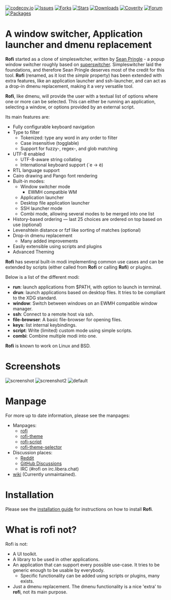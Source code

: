 [![codecov.io](https://codecov.io/github/davatorium/rofi/coverage.svg?branch=master)](https://codecov.io/github/davatorium/rofi?branch=master)
[![Issues](https://img.shields.io/github/issues/davatorium/rofi.svg)](https://github.com/davatorium/rofi/issues)
[![Forks](https://img.shields.io/github/forks/davatorium/rofi.svg)](https://github.com/davatorium/rofi/network)
[![Stars](https://img.shields.io/github/stars/davatorium/rofi.svg)](https://github.com/davatorium/rofi/stargazers)
[![Downloads](https://img.shields.io/github/downloads/davatorium/rofi/total.svg)](https://github.com/davatorium/rofi/releases)
[![Coverity](https://scan.coverity.com/projects/3850/badge.svg)](https://scan.coverity.com/projects/davedavenport-rofi)
[![Forum](https://img.shields.io/badge/forum-online-green.svg)](https://github.com/davatorium/rofi/discussions)
[![Packages](https://repology.org/badge/tiny-repos/rofi.svg)](https://repology.org/metapackage/rofi/versions)

# A window switcher, Application launcher and dmenu replacement

**Rofi** started as a clone of simpleswitcher, written by [Sean Pringle](http://github.com/seanpringle/simpleswitcher) - a
popup window switcher roughly based on [superswitcher](http://code.google.com/p/superswitcher/).
Simpleswitcher laid the foundations, and therefore Sean Pringle deserves most of the credit for this tool. **Rofi**
(renamed, as it lost the *simple* property) has been extended with extra features, like an application launcher and
ssh-launcher, and can act as a drop-in dmenu replacement, making it a very versatile tool.

**Rofi**, like dmenu, will provide the user with a textual list of options where one or more can be selected.
This can either be running an application, selecting a window, or options provided by an external script.

Its main features are:

*   Fully configurable keyboard navigation
*   Type to filter
    *   Tokenized: type any word in any order to filter
    *   Case insensitive (togglable)
    *   Support for fuzzy-, regex-, and glob matching
*   UTF-8 enabled
    *   UTF-8-aware string collating
    *   International keyboard support (\`e -> è)
*   RTL language support
*   Cairo drawing and Pango font rendering
*   Built-in modes:
    *   Window switcher mode
        *   EWMH compatible WM
    *   Application launcher
    *   Desktop file application launcher
    *   SSH launcher mode
    *   Combi mode, allowing several modes to be merged into one list
*   History-based ordering — last 25 choices are ordered on top based on use (optional)
*   Levenshtein distance or fzf like sorting of matches (optional)
*   Drop-in dmenu replacement
    *   Many added improvements
*   Easily extensible using scripts and plugins
*   Advanced Theming

**Rofi** has several built-in modi implementing common use cases and can be extended by scripts (either called from
**Rofi** or calling **Rofi**) or plugins.

Below is a list of the different modi:

* **run**: launch applications from $PATH, with option to launch in terminal.
* **drun**: launch applications based on desktop files. It tries to be compliant to the XDG standard.
* **window**: Switch between windows on an EWMH compatible window manager.
* **ssh**: Connect to a remote host via ssh.
* **file-browser**: A basic file-browser for opening files.
* **keys**: list internal keybindings.
* **script**: Write (limited) custom mode using simple scripts.
* **combi**: Combine multiple modi into one.

**Rofi** is known to work on Linux and BSD.


# Screenshots

![screenshot](https://raw.githubusercontent.com/davatorium/rofi/next/releasenotes/1.6.0/icons.png)
![screenshot2](https://raw.githubusercontent.com/davatorium/rofi/next/releasenotes/1.6.0/icons2.png)
![default](https://raw.githubusercontent.com/davatorium/rofi/next/releasenotes/1.4.0/rofi-no-fzf.png)

# Manpage

For more up to date information, please see the manpages:

 * Manpages:
     * [rofi](doc/rofi.1.markdown)
     * [rofi-theme](doc/rofi-theme.5.markdown)
     * [rofi-script](doc/rofi-script.5.markdown)
     * [rofi-theme-selector](doc/rofi-theme-selector.1.markdown)
 * Discussion places:
     * [Reddit](https://reddit.com/r/qtools/)
     * [GitHub Discussions](https://github.com/davatorium/rofi/discussions)
     * IRC (#rofi on irc.libera.chat)
 * [wiki](https://github.com/davatorium/rofi/wiki) (Currently unmaintained).

# Installation

Please see the [installation guide](https://github.com/davatorium/rofi/blob/next/INSTALL.md) for instructions on how to
install **Rofi**.

# What is rofi not?

Rofi is not:

*   A UI toolkit.
*   A library to be used in other applications.
*   An application that can support every possible use-case. It tries to be generic enough to be usable by everybody.
    * Specific functionality can be added using scripts or plugins, many exists.
*   Just a dmenu replacement. The dmenu functionality is a nice 'extra' to **rofi**, not its main purpose.
